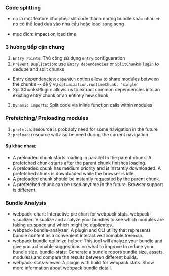 ### Code splitting 

- nó là một feature cho phép slit code thành những bundle khác nhau => nó có thể load dựa vào nhu cầu hoặc load song song

- mục đích: impact on load time 

### 3 hướng tiếp cận chung 
1. `Entry Points`: Thủ công sử dụng `entry` configuaration
2. `Prevent Duplication`: use `Entry dependencies` or `SplitChunksPlugin` to dedupe and split chunks
 - Entry dependencies: `dependOn` option allow to share modules between the chunks 
 -- để ý vụ `optimization.runtimeChunk: 'single'` 
 - SplitChunksPlugin: allows us to extract common dependencies into an existing entry chunk or an entirely new chunk

3. `Dynamic imports`: Split code via inline function calls within modules 

### Prefetching/ Preloading modules 
1. `prefetch`: resource is probably need for some navigation in the future 
2. `preload`: resource will also be need during the current navigation
#### Sự khác nhau: 

- A preloaded chunk starts loading in parallel to the parent chunk. A prefetched chunk starts after the parent chunk finishes loading.
- A preloaded chunk has medium priority and is instantly downloaded. A prefetched chunk is downloaded while the browser is idle.
- A preloaded chunk should be instantly requested by the parent chunk. 
- A prefetched chunk can be used anytime in the future.
Browser support is different.

### Bundle Analysis 
- webpack-chart: Interactive pie chart for webpack stats.
webpack-visualizer: Visualize and analyze your bundles to see which modules are taking up space and which might be duplicates.
- webpack-bundle-analyzer: A plugin and CLI utility that represents bundle content as a convenient interactive zoomable treemap.
- webpack bundle optimize helper: This tool will analyze your bundle and give you actionable suggestions on what to improve to reduce your bundle size.
bundle-stats: Generate a bundle report(bundle size, assets, modules) and compare the results between different builds.
- webpack-stats-viewer: A plugin with build for webpack stats. Show more information about webpack bundle detail.






